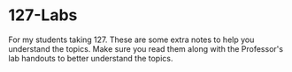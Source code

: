 # 127-Labs

For my students taking 127. These are some extra notes to help you understand the topics. Make sure you read them along with the Professor's lab handouts to better understand the topics.
